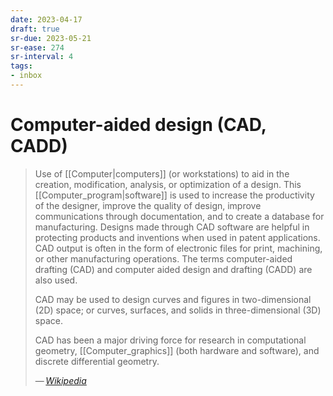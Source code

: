 ```yaml
---
date: 2023-04-17
draft: true
sr-due: 2023-05-21
sr-ease: 274
sr-interval: 4
tags:
- inbox
---
```


# Computer-aided design (CAD, CADD)

> Use of [[Computer|computers]] (or workstations) to aid in the creation,
> modification, analysis, or optimization of a design. This
> [[Computer_program|software]] is used to increase the productivity of the
> designer, improve the quality of design, improve communications through
> documentation, and to create a database for manufacturing. Designs made
> through CAD software are helpful in protecting products and inventions when
> used in patent applications. CAD output is often in the form of electronic
> files for print, machining, or other manufacturing operations. The terms
> computer-aided drafting (CAD) and computer aided design and drafting (CADD)
> are also used.
>
> CAD may be used to design curves and figures in two-dimensional (2D) space; or
> curves, surfaces, and solids in three-dimensional (3D) space.
>
> CAD has been a major driving force for research in computational geometry,
> [[Computer_graphics]] (both hardware and software), and discrete differential
> geometry.
>
> — <cite>[Wikipedia](https://en.wikipedia.org/wiki/Computer-aided_design)</cite>
